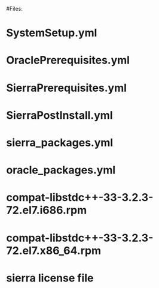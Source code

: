 #Files:

# SystemSetup.yml
# OraclePrerequisites.yml
# SierraPrerequisites.yml
# SierraPostInstall.yml

# sierra_packages.yml
# oracle_packages.yml
# compat-libstdc++-33-3.2.3-72.el7.i686.rpm
# compat-libstdc++-33-3.2.3-72.el7.x86_64.rpm
# sierra license file
